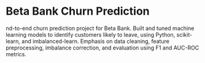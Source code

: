# Beta Bank Churn Prediction
nd-to-end churn prediction project for Beta Bank. Built and tuned machine learning models to identify customers likely to leave, using Python, scikit-learn, and imbalanced-learn. Emphasis on data cleaning, feature preprocessing, imbalance correction, and evaluation using F1 and AUC-ROC metrics.
